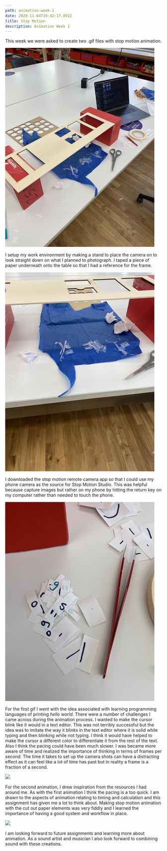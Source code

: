 ```yaml
---
path: animation-week-1
date: 2020-11-04T19:42:17.892Z
title: Stop Motion
description: Animation Week 1
---
```

This week we were asked to create two .gif files with stop motion animation.

![](../assets/animation-week-1-3.jpeg)

I setup my work environment by making a stand to place the camera on to look straight down on what I planned to photograph. I taped a piece of paper underneath onto the table so that I had a reference for the frame. 

![](../assets/animation-week-1-1.jpeg)

I downloaded the stop motion remote camera app so that I could use my phone camera as the source for Stop Motion Studio. This was helpful because capture images but rather on my phone by hitting the return key on my computer rather than needed to touch the phone.

![](../assets/animation-week-1-5.jpeg)

For the first gif I went with the idea associated with learning programming languages of printing *hello world*. 
There were a number of challenges I came across during the animation process. I wanted to make the cursor blink like it would in a text editor. This was not terribly successful but the idea was to imitate the way it blinks in the text editor where it is solid while typing and then blinking while not typing. I think it would have helped to make the cursor a different color to differentiate it from the rest of the text. Also I think the pacing could have been much slower. I was became more aware of time and realized the importance of thinking in terms of frames per second. The time it takes to set up the camera shots can have a distracting effect as it can feel like a lot of time has past but in reality a frame is a fraction of a second.

![](../assets/animation1.gif)

For the second animation, I drew inspiration from the resources I had around me. As with the first animation I think the pacing is a too quick. I am drawn to the aspects of animation relating to timing and calculation and this assignment has given me a lot to think about. Making stop motion animation with the cut out paper elements was very fiddly and I learned the importance of having a good system and workflow in place. 

![](../assets/animation2.gif)

I am looking forward to future assignments and learning more about animation. As a sound artist and musician I also look forward to combining sound with these creations.
